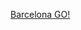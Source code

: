 ---
layout: post
wordpress_id: 1732
wordpress_url: http://noesbueno.com/archives/1732
date: '2014-07-17 19:09:37 -0500'
date_gmt: '2014-07-18 00:09:37 -0500'
body: |
  <p><a href="http://www.thehighdefinite.com/2014/07/barcelona-go/">Barcelona GO!</a></p>
---